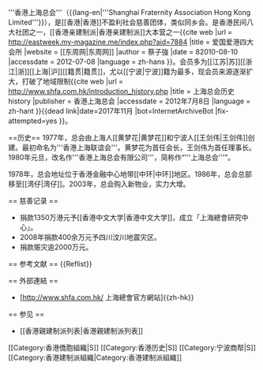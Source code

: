 '''香港上海总会'''（{{lang-en|'''Shanghai Fraternity Association Hong Kong Limited'''}}），是[[香港|香港]]不盈利社会慈善团体，类似同乡会。是香港民间八大社团之一，[[香港亲建制派|香港亲建制派]]大本营之一<ref name="爱国爱港四大会所">{{cite web |url = http://eastweek.my-magazine.me/index.php?aid=7884 |title = 爱国爱港四大会所 |website = [[东周网|东周网]] |author = 蔡子強 |date = 82010-08-10 |accessdate = 2012-07-08 |language = zh-hans }}</ref>。会员多为[[江苏|苏]][[浙江|浙]][[上海|沪]][[籍贯|籍贯]]，尤以[[宁波|宁波]]籍为最多，现会员来源逐渐扩大，打破了地域限制<ref name="香港上海总会">{{cite web |url = http://www.shfa.com.hk/introduction_history.php |title = 上海总会历史 history |publisher = 香港上海总会 |accessdate = 2012年7月8日 |language = zh-hant }}{{dead link|date=2017年11月 |bot=InternetArchiveBot |fix-attempted=yes }}</ref>。

==历史==
1977年，总会由上海人[[黄梦花|黄梦花]]和宁波人[[王剑伟|王剑伟]]创建。最初命名为'''香港上海联谊会'''。黄梦花为首任会长，王剑伟为首任理事长。1980年元旦，改名作'''香港上海总会有限公司'''，简称作“'''上海总会'''”。

1978年，总会地址位于香港金融中心地带[[中环|中环]]地区。1986年，总会总部移至[[湾仔|湾仔]]。2003年，总会购入新物业，实力大增。

== 慈善记录 ==
* 捐款1350万港元予[[香港中文大学|香港中文大学]]，成立「上海總會研究中心」。
* 2008年捐款400余万元予四川汶川地震灾区。
* 捐款赈灾逾2000万元。

== 参考文献 ==
{{Reflist}}

== 外部連結 ==
* [http://www.shfa.com.hk/ 上海總會官方網站]{{zh-hk}}

== 参见 ==
* [[香港親建制派列表|香港親建制派列表]]

[[Category:香港僑胞組織|S]]
[[Category:香港历史|S]]
[[Category:宁波商帮|S]]
[[Category:香港建制派組織|Category:香港建制派組織]]